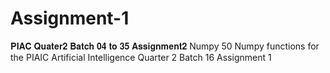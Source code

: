 # Assignment-1
𝐏𝐈𝐀𝐂 𝐐𝐮𝐚𝐭𝐞𝐫𝟐 𝐁𝐚𝐭𝐜𝐡 𝟎𝟒 𝐭𝐨 𝟑𝟓 𝐀𝐬𝐬𝐢𝐠𝐧𝐦𝐞𝐧𝐭𝟐 Numpy
50 Numpy functions for the PIAIC Artificial Intelligence Quarter 2 Batch 16 Assignment 1
